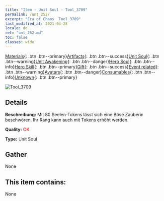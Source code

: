 ```yaml
---
title: "Item - Unit Soul - Tool_3709"
permalink: /unt_252/
excerpt: "Era of Chaos  Tool_3709"
last_modified_at: 2021-04-28
locale: de
ref: "unt_252.md"
toc: false
classes: wide
---
```

 [Materials](/ItemsDE/){: .btn .btn--primary}[Artifacts](/ItemsDE/Artifacts/){: .btn .btn--success}[Unit Soul](/ItemsDE/UnitSoul/){: .btn .btn--warning}[Unit Awakening](/ItemsDE/UnitAwakening/){: .btn .btn--danger}[Hero Soul](/ItemsDE/HeroSoul/){: .btn .btn--info}[Hero Skill](/ItemsDE/HeroSkill/){: .btn .btn--primary}[Gift](/ItemsDE/Gift/){: .btn .btn--success}[Event related](/ItemsDE/Events/){: .btn .btn--warning}[Avatars](/ItemsDE/Avatars/){: .btn .btn--danger}[Consumables](/ItemsDE/Consumables/){: .btn .btn--info}[Unknown](/ItemsDE/Unknown/){: .btn .btn--primary}

 ![Tool_3709](/images/u/ti_xiemonv.jpg)

## Details
 **Beschreibung:** Mit 80 Seelen-Tokens lässt sich eine Böse Zauberin beschwören. Ihr Rang kann auch mit Tokens erhöht werden.

 **Quality:** <span style="color: #FF0000">OK</span>

 **Type:** Unit Soul

## Gather

  None

## This item contains:

  None

